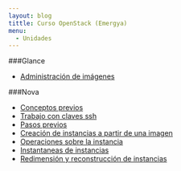 ```yaml
---
layout: blog
tittle: Curso OpenStack (Emergya)
menu:
  - Unidades
---
```


###Glance

* [Administración de imágenes](imagenes)

###Nova

* [Conceptos previos](conceptos_previos)
* [Trabajo con claves ssh](claves_ssh)
* [Pasos previos](previos)
* [Creación de instancias a partir de una imagen](instancias1)
* [Operaciones sobre la instancia](operaciones)
* [Instantaneas de instancias](instantaneas)
* [Redimensión y reconstrucción de instancias](redimension)

